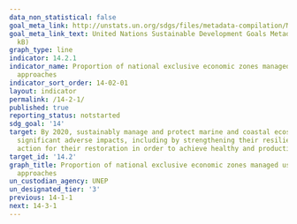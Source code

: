 ```yaml
---
data_non_statistical: false
goal_meta_link: http://unstats.un.org/sdgs/files/metadata-compilation/Metadata-Goal-14.pdf
goal_meta_link_text: United Nations Sustainable Development Goals Metadata (pdf 288
  kB)
graph_type: line
indicator: 14.2.1
indicator_name: Proportion of national exclusive economic zones managed using ecosystem-based
  approaches
indicator_sort_order: 14-02-01
layout: indicator
permalink: /14-2-1/
published: true
reporting_status: notstarted
sdg_goal: '14'
target: By 2020, sustainably manage and protect marine and coastal ecosystems to avoid
  significant adverse impacts, including by strengthening their resilience, and take
  action for their restoration in order to achieve healthy and productive oceans
target_id: '14.2'
graph_title: Proportion of national exclusive economic zones managed using ecosystem-based
  approaches
un_custodian_agency: UNEP
un_designated_tier: '3'
previous: 14-1-1
next: 14-3-1
---
```

